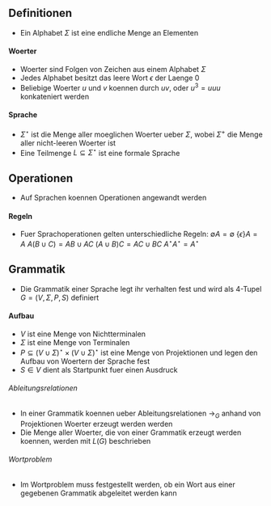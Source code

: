 ## Definitionen
- Ein Alphabet $\Sigma$ ist eine endliche Menge an Elementen
#### Woerter
- Woerter sind Folgen von Zeichen aus einem Alphabet $\Sigma$
- Jedes Alphabet besitzt das leere Wort $\epsilon$ der Laenge $0$
- Beliebige Woerter $u$ und $v$ koennen durch $uv$, oder $u^3 = uuu$ konkateniert werden
#### Sprache
- $\Sigma^{\star}$ ist die Menge aller moeglichen Woerter ueber $\Sigma$, wobei $\Sigma^{+}$ die Menge aller nicht-leeren Woerter ist
- Eine Teilmenge $L \subseteq \Sigma^{\star}$ ist eine formale Sprache
## Operationen
- Auf Sprachen koennen Operationen angewandt werden
#### Regeln
- Fuer Sprachoperationen gelten unterschiedliche Regeln:
	$\emptyset A = \emptyset$
	$\{\epsilon\} A = A$
	$A(B \cup C) = AB \cup AC$
	$(A \cup B)C = AC \cup BC$
	$A^{\star}A^{\star} = A^{\star}$
## Grammatik
- Die Grammatik einer Sprache legt ihr verhalten fest und wird als $4$-Tupel $G = (V, \Sigma, P, S)$ definiert
#### Aufbau
- $V$ ist eine Menge von Nichtterminalen
- $\Sigma$ ist eine Menge von Terminalen
- $P \subseteq (V \cup \Sigma)^{\star} \times (V \cup \Sigma)^{\star}$ ist eine Menge von Projektionen und legen den Aufbau von Woertern der Sprache fest
- $S \in V$ dient als Startpunkt fuer einen Ausdruck
###### Ableitungsrelationen
- In einer Grammatik koennen ueber Ableitungsrelationen $\rightarrow_G$ anhand von Projektionen Woerter erzeugt werden werden
- Die Menge aller Woerter, die von einer Grammatik erzeugt werden koennen, werden mit $L(G)$ beschrieben
###### Wortproblem
- Im Wortproblem muss festgestellt werden, ob ein Wort aus einer gegebenen Grammatik abgeleitet werden kann